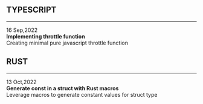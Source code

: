 
## TYPESCRIPT
 *** 
16 Sep,2022\
**Implementing throttle function**\
Creating minimal pure javascript throttle function

## RUST
 *** 
13 Oct,2022\
**Generate const in a struct with Rust macros**\
Leverage macros to generate constant values for struct type
